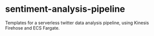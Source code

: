 # sentiment-analysis-pipeline
Templates for a serverless twitter data analysis pipeline, using Kinesis Firehose and ECS Fargate.
